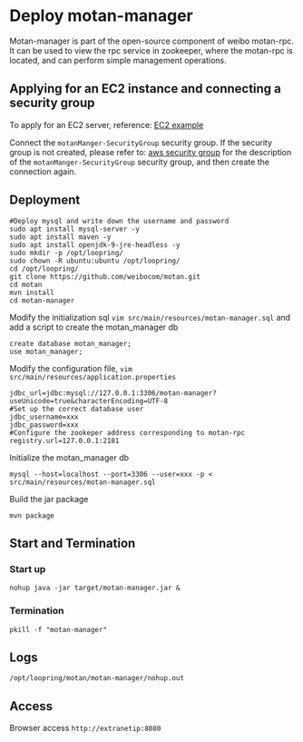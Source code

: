 # Deploy motan-manager

Motan-manager is part of the open-source component of weibo motan-rpc. It can be used to view the rpc service in zookeeper, where the motan-rpc is located, and can perform simple management operations.

## Applying for an EC2 instance and connecting a security group
To apply for an EC2 server, reference: [EC2 example](new_ec2.md)

Connect the `motanManger-SecurityGroup` security group. If the security group is not created, please refer to: [aws security group](security_group.md) for the description of the `motanManger-SecurityGroup` security group, and then create the connection again.

## Deployment
```
#Deploy mysql and write down the username and password
sudo apt install mysql-server -y
sudo apt install maven -y
sudo apt install openjdk-9-jre-headless -y
sudo mkdir -p /opt/loopring/
sudo chown -R ubuntu:ubuntu /opt/loopring/
cd /opt/loopring/
git clone https://github.com/weibocom/motan.git
cd motan
mvn install
cd motan-manager
```

Modify the initialization sql `vim src/main/resources/motan-manager.sql` and add a script to create the motan_manager db

```
create database motan_manager;
use motan_manager;
```

Modify the configuration file, `vim src/main/resources/application.properties`
```
jdbc_url=jdbc:mysql://127.0.0.1:3306/motan-manager?useUnicode=true&characterEncoding=UTF-8
#Set up the correct database user
jdbc_username=xxx
jdbc_password=xxx
#Configure the zookeper address corresponding to motan-rpc
registry.url=127.0.0.1:2181
```

Initialize the motan_manager db

`mysql --host=localhost --port=3306 --user=xxx -p < src/main/resources/motan-manager.sql`

Build the jar package

`mvn package`

## Start and Termination

### Start up
`nohup java -jar target/motan-manager.jar &`

### Termination
`pkill -f "motan-manager"`

## Logs
`/opt/loopring/motan/motan-manager/nohup.out`

## Access
Browser access `http://extranetip:8080`
